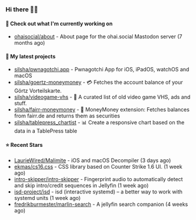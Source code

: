 ### Hi there 🦊👋

#### 👷 Check out what I'm currently working on

- [ohaisocial/about](https://github.com/ohaisocial/about) - About page for the ohai.social Mastodon server (7 months ago)

#### 🌱 My latest projects

- [silsha/pwnagotchi.app](https://github.com/silsha/pwnagotchi.app) - Pwnagotchi App for iOS, iPadOS, watchOS and macOS
- [silsha/goertz-moneymoney](https://github.com/silsha/goertz-moneymoney) - 💳 Fetches the account balance of your Görtz Vorteilskarte.
- [silsha/videogame-vhs](https://github.com/silsha/videogame-vhs) - 👾 A curated list of old video game VHS, ads and stuff.
- [silsha/fairr-moneymoney](https://github.com/silsha/fairr-moneymoney) - 💸 MoneyMoney extension: Fetches balances from fairr.de and returns them as securities
- [silsha/tablepress_chartist](https://github.com/silsha/tablepress_chartist) - 📊 Create a responsive chart based on the data in a TablePress table

#### ⭐ Recent Stars

- [LaurieWired/Malimite](https://github.com/LaurieWired/Malimite) - iOS and macOS Decompiler (3 days ago)
- [ekmas/cs16.css](https://github.com/ekmas/cs16.css) - CSS library based on Counter Strike 1.6 UI. (1 week ago)
- [intro-skipper/intro-skipper](https://github.com/intro-skipper/intro-skipper) - Fingerprint audio to automatically detect and skip intro/credit sequences in Jellyfin (1 week ago)
- [isd-project/isd](https://github.com/isd-project/isd) - isd (interactive systemd) – a better way to work with systemd units (1 week ago)
- [fredrikburmester/marlin-search](https://github.com/fredrikburmester/marlin-search) - A jellyfin search companion (4 weeks ago)
